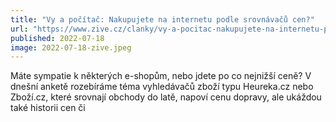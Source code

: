 ```yaml
---
title: "Vy a počítač: Nakupujete na internetu podle srovnávačů cen?"
url: "https://www.zive.cz/clanky/vy-a-pocitac-nakupujete-na-internetu-podle-srovnavacu-cen/sc-3-a-217487/default.aspx"
published: 2022-07-18
image: 2022-07-18-zive.jpeg
---
```


Máte sympatie k některých e-shopům, nebo jdete po co nejnižší ceně? V dnešní anketě rozebíráme téma vyhledávačů zboží typu Heureka.cz nebo Zboží.cz, které srovnají obchody do latě, napoví cenu dopravy, ale ukáždou také historii cen či
